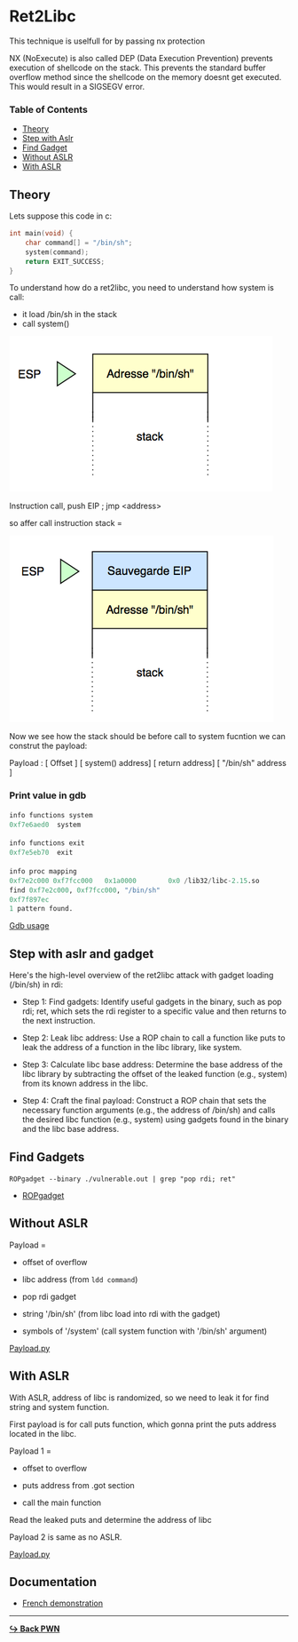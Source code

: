 # Ret2Libc

This technique is uselfull for by passing nx protection

NX (NoExecute) is also called DEP (Data Execution Prevention) prevents execution of shellcode on the stack. This prevents the standard buffer overflow method since the shellcode on the memory doesnt get executed. This would result in a SIGSEGV error.

### Table of Contents

- [Theory](#theory)
- [Step with Aslr](#step-with-aslr)
- [Find Gadget](#find-gadgets)
- [Without ASLR](#without-aslr)
- [With ASLR](#with-aslr)

## Theory

Lets suppose this code in c:

```c
int main(void) {
    char command[] = "/bin/sh";
    system(command);
    return EXIT_SUCCESS;
}
```

To understand how do a ret2libc, you need to understand how system is call:

- it load /bin/sh in the stack
- call system()

![stack_img](/pwn/img/stack_bin.png)

Instruction call, push EIP ; jmp \<address\>

so affer call instruction stack = 

![stack_after_call](/pwn/img/stack_after_call.png)

Now we see how the stack should be before call to system fucntion we can construt the payload: 

Payload : [ Offset ] [ system() address] [ return address] [ "/bin/sh" address ]

### Print value in gdb

```py
info functions system
0xf7e6aed0  system

info functions exit
0xf7e5eb70  exit

info proc mapping
0xf7e2c000 0xf7fcc000   0x1a0000        0x0 /lib32/libc-2.15.so
find 0xf7e2c000, 0xf7fcc000, "/bin/sh"
0xf7f897ec
1 pattern found.
```

[Gdb usage](/tools/gdb/gdb-usage.md)

## Step with aslr and gadget

Here's the high-level overview of the ret2libc attack with gadget loading (/bin/sh) in rdi:

- Step 1: Find gadgets: Identify useful gadgets in the binary, such as pop rdi; ret, which sets the rdi register to a specific value and then returns to the next instruction.

- Step 2: Leak libc address: Use a ROP chain to call a function like puts to leak the address of a function in the libc library, like system.

- Step 3: Calculate libc base address: Determine the base address of the libc library by subtracting the offset of the leaked function (e.g., system) from its known address in the libc.

- Step 4: Craft the final payload: Construct a ROP chain that sets the necessary function arguments (e.g., the address of /bin/sh) and calls the desired libc function (e.g., system) using gadgets found in the binary and the libc base address.

## Find Gadgets

```ROPgadget --binary ./vulnerable.out | grep "pop rdi; ret"```

- [ROPgadget](/tools/RopGadget.md)

## Without ASLR

Payload = 

- offset of overflow

- libc address (from ```ldd command```)

- pop rdi gadget

- string '/bin/sh' (from libc load into rdi with the gadget)

- symbols of '/system' (call system function with '/bin/sh' argument)

[Payload.py](/pwn/payload/payload_ret2libc.py)

## With ASLR

With ASLR, address of libc is randomized, so we need to leak it for find string and system function. 

First payload is for call puts function, which gonna print the puts address located in the libc.

Payload 1 = 

- offset to overflow

- puts address from .got section

- call the main function

Read the leaked puts and determine the address of libc

Payload 2 is same as no ASLR.

[Payload.py](/pwn/payload/payload_ret2libc_aslr.py)

## Documentation

- [French demonstration](https://beta.hackndo.com/retour-a-la-libc/)

---

[**:arrow_right_hook: Back PWN**](/pwn/pwn.md)
